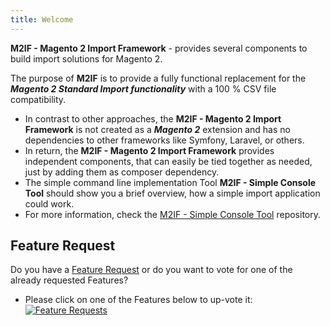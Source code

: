 ```yaml
---
title: Welcome
---
```



**M2IF - Magento 2 Import Framework** - provides several components to build import solutions for Magento 2.

The purpose of **M2IF** is to provide a fully functional replacement for the ***Magento 2 Standard Import functionality*** with a 100 % CSV file compatibility. 

* In contrast to other approaches, the **M2IF - Magento 2 Import Framework** is not created as a ***Magento 2*** extension and has no dependencies to other frameworks like Symfony, Laravel, or others. 
* In return, the **M2IF - Magento 2 Import Framework** provides independent components, that can easily be tied together as needed, just by adding them as composer dependency.
* The simple command line implementation Tool **M2IF - Simple Console Tool** should show you a brief overview, how a simple import application could work.
* For more information, check the [M2IF - Simple Console Tool](https://github.com/techdivision/import-cli-simple) repository.

## Feature Request
Do you have a [Feature Request](https://feathub.com/techdivision/import-cli-simple) or do you want to vote for one of the already requested Features? 
* Please click on one of the Features below to up-vote it:
[![Feature Requests](http://feathub.com/techdivision/import-cli-simple?format=svg)](http://feathub.com/techdivision/import-cli-simple)